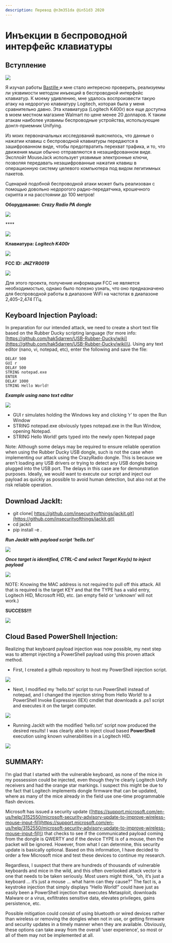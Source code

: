 ```yaml
---
description: Перевод @n3m351da @in51d3 2020
---
```


# Инъекции в беспроводной интерфейс клавиатуры

## **Вступление**

![](https://lh6.googleusercontent.com/RHeMBmMnKTrsCxz3ZglUMxOGnynvvKb4KB3gqXzArvscfPVQdkNmqFPCJER_jmiCeK-aeCWv15KIl4fJu5LzkbJpZIJzckbRmeTGaf_6WLyubdzNPv_SW4OVlevuxmc-cw1BKmHx)

Я изучал работы [Bastille ](%20https://github.com/BastilleResearch/mousejack)и мне стало интересно проверить, реализуемы ли уязвимости методом инъекций в беспроводной интерфейс клавиатур. К моему удивлению, мне удалось воспроизвести такую атаку на недорогую клавиатуру Logitech, которая была у меня сравнительно давно. Эта клавиатура \(Logitech K400r\) все еще доступна в моем местном магазине Walmart по цене менее 20 долларов. К таким атакам наиболее уязвимы беспроводные устройства, использующие донгл-приемник Unifying.

Из моих первоначальных исследований выяснилось, что данные о нажатии клавиш с беспроводной клавиатуры передаются в зашифрованном виде, чтобы предотвратить перехват трафика, и то, что движения мыши обычно отправляются в незашифрованном виде. Эксплойт MouseJack использует уязвимые электронные ключи, позволяя передавать незашифрованные нажатия клавиш в операционную систему целевого компьютера под видом легитимных пакетов.

Сценарий подобной беспроводной атаки может быть реализован с помощью довольно недорогого радио-передатчика, крошечного скрипта и на расстоянии до 100 метров! 

**Оборудование:** _**Crazy Radio PA dongle**_

![](https://lh4.googleusercontent.com/vf8Walt_ReEBWCB8Q6CODBQNoSUW4eAYp1RuAZBkMsZafa12lcC9IL0NcYILwznMCDWsM0NmFujH77Jb8hA5_CzqCQ_TD8kk48UdnBjyconPfk0TN4s2QB1MVMwW0mzH9lm6AKVg)

\*\*\*\*

![](https://lh3.googleusercontent.com/mEiOIA3KoR2fCO5qRIR5dlr8jxaobbwAo7ev5Y_BsBpbDpnED0mAETXFGjDVX9AsuJe5WRLciZkGODRvDkVKb-vMbkuqipsgAlZd9vGHqMhBjTMRfzpUSzec1KoZzsMH1g3crwBB)

**Клавиатура:** _**Logitech K400r**_

![](https://lh4.googleusercontent.com/OxIUAz4t8l3plqvnDRIk5AuRnYaRCDlTIkMb1iSkIfCdnAg5jGXphbiPljJuxyi6IHLuNo4-RrhEKZ418D_2GIlNqveEWKpAtquCAYpU-BAI_S8TNlThsZO1mK4YAwg6z07_Vg2a)

**FCC ID:** _**JNZYR0019**_

![](https://lh4.googleusercontent.com/cYy3lNGY-WtebMeMZS9W4Es47h5B3_rPVwnIodi6ukn04n60fxr72P_7mq551nIfD6S-2neetTCwJYQJvKOyqjvgDtASoFwGUVL6W_gKhYp0M8JlI4RQN_tMhiC5ADXmt2QgiBW-)

Для этого проекта, получение информации FCC не является необходимостью, однако было полезно узнать, что оно предназначено для беспроводной работы в диапазоне WiFi на частотах в диапазоне 2,405–2,474 ГГц.

## **Keyboard Injection Payload:**

In preparation for our intended attack, we need to create a short text file based on the Rubber Ducky scripting language \(for more info: [https://github.com/hak5darren/USB-Rubber-Ducky/wiki](https://github.com/hak5darren/USB-Rubber-Ducky/wiki)\).  Using any text editor \(nano, vi, notepad, etc\), enter the following and save the file:

```text
DELAY 500
GUI r 
DELAY 500
STRING notepad.exe  
ENTER 
DELAY 1000 
STRING Hello World! 
```

_**Example using nano text editor**_

![](https://lh6.googleusercontent.com/qI4CbSu4y4gghthMhw0EoZxRGdrdS7D46IDhv6RajbcBgmK-jvbSWIjhdhsKdh1V9tPdGHFPWstlMiG507Id4e6hegYJC1wz3oTNZtjoVjwCCZoLPl870AYJC8U1mX0kH6F9ySz_)

* GUI r simulates holding the Windows key and clicking ‘r’ to open the Run Window
* STRING notepad.exe obviously types notepad.exe in the Run Window, opening Notepad.
* STRING Hello World! gets typed into the newly open Notepad page

Note: Although some delays may be required to ensure reliable operation when using the Rubber Ducky USB dongle, such is not the case when implementing our attack using the CrazyRadio dongle. This is because we aren’t loading any USB drivers or trying to detect any USB dongle being plugged into the USB port. The delays in this case are for demonstration purposes. Ideally, we would want to execute our script and inject our payload as quickly as possible to avoid human detection, but also not at the risk reliable operation.

## **Download JackIt:**

* git clone[ https://github.com/insecurityofthings/jackit.git](https://github.com/insecurityofthings/jackit.git)
* cd jackit
* pip install -e .

_**Run JackIt with payload script ‘hello.txt’**_

![](https://lh5.googleusercontent.com/jKNuX_GtIuWgg1GcsuVURPNpMFU5bxFmonxhIK94e2qzzcnFVgEDljcEQAALV8f9GagRJQ8onHreGSsfpUZYvAJgdxtyftsdw_zSi25TgnzvUb1zmsDrsIkzW1YnSy26kobx6u4U)

_**Once target is identified, CTRL-C and select Target Key\(s\) to inject payload**_

![](https://lh5.googleusercontent.com/uAr3qUqqWxC-tvHOF2CgTKzoc2ZzV44qjKWHTtuPyfthSwWye6m9_f_ioXpwJOOb6NZavu4iY5NK2RZS8cLXTSwks9Ikc5GhqoLZoGaB4yJgnDG0R7NmlBMSWivjgiWsj522CKd9)

NOTE: Knowing the MAC address is not required to pull off this attack. All that is required is the target KEY and that the TYPE has a valid entry, Logitech HID, Microsoft HID, etc.  \(an empty field or ‘unknown’ will not work.\)

**SUCCESS!!!**

![](https://lh3.googleusercontent.com/mf-5UF4Z9HegNSxGYVJlxayUfw9DhoSY1Kgt1Cgj42DsE79MQWytXaGFGuimOj7Lw7jtiJ0HZmuELDZxk7vw9__idxbpfY3UzKbRK8NvE-K5vd-grMLRvgFTQfoqXTudBxzG7oYZ)

## **Cloud Based PowerShell Injection:**

Realizing that keyboard payload injection was now possible, my next step was to attempt injecting a PowerShell payload using this proven attack method.

* First, I created a github repository to host my PowerShell injection script.

![](https://lh4.googleusercontent.com/w7hUB8NJm-DhNfm6_CKNUxx-Vb7FVn1euUmY2u1aDInxpGFKYN8dSkFJasECFJi7aVgOzxmq7X2G5CoCtRZDn0_BXZaREdR6vMlaPsHhCe_35q3ftD_Mw8YKhv1OHhtzqfRUIWzM)

* Next, I modified my ‘hello.txt’ script to run PowerShell instead of notepad, and I changed the injection string from Hello World! to a PowerShell Invoke Expression \(IEX\) cmdlet that downloads a .ps1 script and executes it on the target computer.

![](https://lh5.googleusercontent.com/AWw7RYTGqKxzZzkhT7D_xRqlyt-mFeoj7U5xHEUPgEpXx2bvO6Sb8SBpysYEumbtsu-oA-Q9ZgSsdgo-QZ0zHuP3xga4QVHLAQZCCbShL18SNeiEGKVLCMkkZLqC7tlXEFogQwo7)

* Running JackIt with the modified ‘hello.txt’ script now produced the desired results! I was clearly able to inject cloud based **PowerShell** execution using known vulnerabilities in a Logitech HID.

![](https://lh6.googleusercontent.com/InmYBDggPb-QmQO8DskSBQohsBQJsDacwXeLtyMVaQLw3jp0NgxookzFHMlxhEoFres26qA95mwTpbWEVgKG41V0BeSXnGI2nhZPFUgg5EAHdqpyPv0-2qRagnxpOK0KoZUJLaK8)

## **SUMMARY:**

I’m glad that I started with the vulnerable keyboard, as none of the mice in my possession could be injected, even though they’re clearly Logitech Unify receivers and had the orange star markings. I suspect this might be due to the fact that Logitech implements dongle firmware that can be updated, where as many of the mice already in the field use one-time programmable flash devices. 

Microsoft has issued a security update \([https://support.microsoft.com/en-us/help/3152550/microsoft-security-advisory-update-to-improve-wireless-mouse-input-fil](https://support.microsoft.com/en-us/help/3152550/microsoft-security-advisory-update-to-improve-wireless-mouse-input-fil)\) that checks to see if the communicated payload coming from the dongle is QWERTY and if the device TYPE is of a mouse, then the packet will be ignored. However, from what I can determine, this security update is basically optional. Based on this information, I have decided to order a few Microsoft mice and test these devices to continue my research.

Regardless, I suspect that there are hundreds of thousands of vulnerable keyboards and mice in the wild, and this often overlooked attack vector is one that needs to be taken seriously.  Most users might think, “oh, it’s just a keyboard … it’s just a mouse … what harm can they cause?” The fact is, a keystroke injection that simply displays “Hello World!” could have just as easily been a PowerShell injection that executes Metasploit, downloads Malware or a virus, exfiltrates sensitive data, elevates privileges, gains persistence, etc. 

Possible mitigation could consist of using bluetooth or wired devices rather than wireless or removing the dongles when not in use, or getting firmware and security updates in a timely manner when they are available. Obviously, these options can take away from the overall ‘user experience’, so most or all of them may not be implemented at all.

